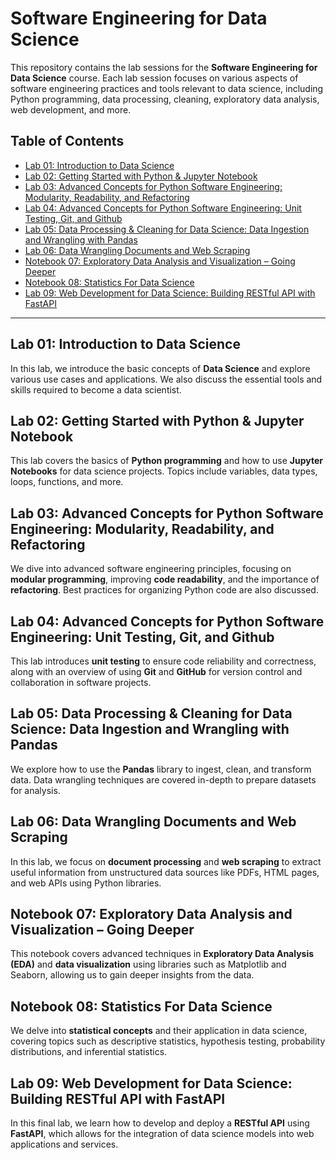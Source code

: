 # Software Engineering for Data Science

This repository contains the lab sessions for the **Software Engineering for Data Science** course. Each lab session focuses on various aspects of software engineering practices and tools relevant to data science, including Python programming, data processing, cleaning, exploratory data analysis, web development, and more.

## Table of Contents

- [Lab 01: Introduction to Data Science](#lab-01-introduction-to-data-science)
- [Lab 02: Getting Started with Python & Jupyter Notebook](#lab-02-getting-started-with-python--jupyter-notebook)
- [Lab 03: Advanced Concepts for Python Software Engineering: Modularity, Readability, and Refactoring](#lab-03-advanced-concepts-for-python-software-engineering-modularity-readability-and-refactoring)
- [Lab 04: Advanced Concepts for Python Software Engineering: Unit Testing, Git, and Github](#lab-04-advanced-concepts-for-python-software-engineering-unit-testing-git-and-github)
- [Lab 05: Data Processing & Cleaning for Data Science: Data Ingestion and Wrangling with Pandas](#lab-05-data-processing--cleaning-for-data-science-data-ingestion-and-wrangling-with-pandas)
- [Lab 06: Data Wrangling Documents and Web Scraping](#lab-06-data-wrangling-documents-and-web-scraping)
- [Notebook 07: Exploratory Data Analysis and Visualization – Going Deeper](#notebook-07-exploratory-data-analysis-and-visualization--going-deeper)
- [Notebook 08: Statistics For Data Science](#notebook-08-statistics-for-data-science)
- [Lab 09: Web Development for Data Science: Building RESTful API with FastAPI](#lab-09-web-development-for-data-science-building-restful-api-with-fastapi)

---

## Lab 01: Introduction to Data Science
In this lab, we introduce the basic concepts of **Data Science** and explore various use cases and applications. We also discuss the essential tools and skills required to become a data scientist.

## Lab 02: Getting Started with Python & Jupyter Notebook
This lab covers the basics of **Python programming** and how to use **Jupyter Notebooks** for data science projects. Topics include variables, data types, loops, functions, and more.

## Lab 03: Advanced Concepts for Python Software Engineering: Modularity, Readability, and Refactoring
We dive into advanced software engineering principles, focusing on **modular programming**, improving **code readability**, and the importance of **refactoring**. Best practices for organizing Python code are also discussed.

## Lab 04: Advanced Concepts for Python Software Engineering: Unit Testing, Git, and Github
This lab introduces **unit testing** to ensure code reliability and correctness, along with an overview of using **Git** and **GitHub** for version control and collaboration in software projects.

## Lab 05: Data Processing & Cleaning for Data Science: Data Ingestion and Wrangling with Pandas
We explore how to use the **Pandas** library to ingest, clean, and transform data. Data wrangling techniques are covered in-depth to prepare datasets for analysis.

## Lab 06: Data Wrangling Documents and Web Scraping
In this lab, we focus on **document processing** and **web scraping** to extract useful information from unstructured data sources like PDFs, HTML pages, and web APIs using Python libraries.

## Notebook 07: Exploratory Data Analysis and Visualization – Going Deeper
This notebook covers advanced techniques in **Exploratory Data Analysis (EDA)** and **data visualization** using libraries such as Matplotlib and Seaborn, allowing us to gain deeper insights from the data.

## Notebook 08: Statistics For Data Science
We delve into **statistical concepts** and their application in data science, covering topics such as descriptive statistics, hypothesis testing, probability distributions, and inferential statistics.

## Lab 09: Web Development for Data Science: Building RESTful API with FastAPI
In this final lab, we learn how to develop and deploy a **RESTful API** using **FastAPI**, which allows for the integration of data science models into web applications and services.

